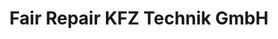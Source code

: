 ---
title: "Fair Repair KFZ Technik GmbH"
url: /hannover/fair-repair-kfz-technik-gmbh/
shop: Autowerkstatt
---
